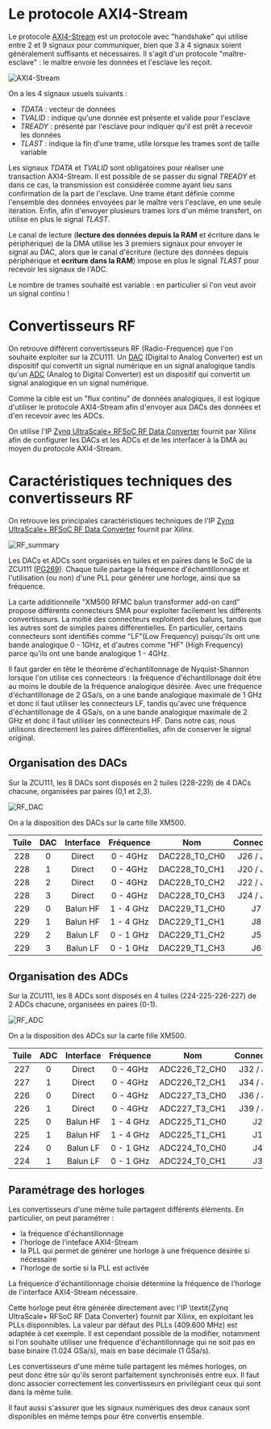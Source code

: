 # Le protocole AXI4-Stream

Le protocole [AXI4-Stream](https://wiki.electroniciens.cnrs.fr/index.php/FPGA_CPLD_:_Guides_:_AXI4-Stream) est un protocole avec "handshake" qui utilise entre 2 et 9 signaux pour communiquer, bien que 3 à 4 signaux soient généralement suffisants et nécessaires.
Il s'agit d'un protocole "maître-esclave" : le maître envoie les données et l'esclave les reçoit.

![AXI4-Stream](./../images/AXI4-Stream.png?raw=true "AXI4-Stream Schema")

On a les 4 signaux usuels suivants :

- *TDATA* : vecteur de données
- *TVALID* : indique qu'une donnée est présente et valide pour l'esclave
- *TREADY* : présenté par l'esclave pour indiquer qu'il est prêt à recevoir les données
- *TLAST* : indique la fin d'une trame, utile lorsque les trames sont de taille variable

Les signaux *TDATA* et *TVALID* sont obligatoires pour réaliser une transaction AXI4-Stream.
Il est possible de se passer du signal *TREADY* et dans ce cas, la transmission est considérée comme ayant lieu sans confirmation de la part de l'esclave.
Une trame étant définie comme l'ensemble des données envoyées par le maître vers l'esclave, en une seule itération.
Enfin, afin d'envoyer plusieurs trames lors d'un même transfert, on utilise en plus le signal *TLAST*.

Le canal de lecture (**lecture des données depuis la RAM** et écriture dans le périphérique) de la DMA utilise les 3 premiers signaux pour envoyer le signal au DAC, alors que le canal d'écriture (lecture des données depuis périphérique et **ecriture dans la RAM**) impose en plus le signal *TLAST* pour recevoir les signaux de l'ADC.

Le nombre de trames souhaité est variable : en particulier si l'on veut avoir un signal continu !

# Convertisseurs RF

On retrouve différent convertisseurs RF (Radio-Frequence) que l'on souhaite exploiter sur la ZCU111.
Un [DAC](https://en.wikipedia.org/wiki/Digital-to-analog_converter) (Digital to Analog Converter) est un dispositif qui convertit un signal numérique en un signal analogique tandis qu'un [ADC](https://en.wikipedia.org/wiki/Analog-to-digital_converter) (Analog to Digital Converter) est un dispositif qui convertit un signal analogique en un signal numérique.

Comme la cible est un "flux continu" de données analogiques, il est logique d'utiliser le protocole AXI4-Stream afin d'envoyer aux DACs des données et d'en recevoir avec les ADCs.

On utilise l'IP [Zynq UltraScale+ RFSoC RF Data Converter](https://www.xilinx.com/products/intellectual-property/rf-data-converter.html) fournit par Xilinx afin de configurer les DACs et les ADCs et de les interfacer à la DMA au moyen du protocole AXI4-Stream.

# Caractéristiques techniques des convertisseurs RF

On retrouve les principales caractéristiques techniques de l'IP [Zynq UltraScale+ RFSoC RF Data Converter](https://www.xilinx.com/products/intellectual-property/rf-data-converter.html) fournit par Xilinx.

![RF_summary](./../images/RF_summary.png?raw=true "Zynq UltraScale+ RFSoC RF Data Converter Xilinx IP - Summary")

Les DACs et ADCs sont organisés en tuiles et en paires dans le SoC de la ZCU111 ([PG269](https://docs.xilinx.com/r/en-US/pg269-rf-data-converter)).
Chaque tuile partage la fréquence d'échantillonnage et l'utilisation (ou non) d'une PLL pour générer une horloge, ainsi que sa fréquence.

La carte additionnelle "XM500 RFMC balun transformer add-on card" propose différents connecteurs SMA pour exploiter facilement les différents convertisseurs.
La moitié des connecteurs exploitent des baluns, tandis que les autres sont de simples paires différentielles.
En particulier, certains connecteurs sont identifiés comme "LF"(Low Frequency) puisqu'ils ont une bande analogique 0 - 1GHz, et d'autres comme "HF" (High Frequency) parce qu'ils ont une bande analogique 1 - 4GHz.

Il faut garder en tête le théorème d'échantillonnage de Nyquist-Shannon lorsque l'on utilise ces connecteurs : la fréquence d'échantillonage doit être au moins le double de la fréquence analogique désirée.
Avec une fréquence d'échantillonage de 2 GSa/s, on a une bande analogique maximale de 1 GHz et donc il faut utiliser les connecteurs LF, tandis qu'avec une fréquence d'échantillonage de 4 GSa/s, on a une bande analogique maximale de 2 GHz et donc il faut utiliser les connecteurs HF.
Dans notre cas, nous utilisons directement les paires différentielles, afin de conserver le signal original.

## Organisation des DACs

Sur la ZCU111, les 8 DACs sont disposés en 2 tuiles (228-229) de 4 DACs chacune, organisées par paires (0,1 et 2,3).

![RF_DAC](./../images/RF_DAC.png?raw=true "Zynq UltraScale+ RFSoC RF Data Converter Xilinx IP - RF-DAC")

On a la disposition des DACs sur la carte fille XM500.

| Tuile | DAC | Interface | Fréquence | Nom | Connecteur |
| :---: | :---: | :---: | :---: | :---: | :---: |
| 228 | 0 | Direct | 0 - 4GHz | DAC228_T0_CH0 | J26 / J27 |
| 228 | 1 | Direct | 0 - 4GHz | DAC228_T0_CH1 | J20 / J21 |
| 228 | 2 | Direct | 0 - 4GHz | DAC228_T0_CH2 | J22 / J23 |
| 228 | 3 | Direct | 0 - 4GHz | DAC228_T0_CH3 | J24 / J25 |
| 229 | 0 | Balun HF | 1 - 4 GHz | DAC229_T1_CH0 | J7 |
| 229 | 1 | Balun HF | 1 - 4 GHz | DAC229_T1_CH1 | J8 |
| 229 | 2 | Balun LF | 0 - 1 GHz | DAC229_T1_CH2 | J5 |
| 229 | 3 | Balun LF | 0 - 1 GHz | DAC229_T1_CH3 | J6 |

## Organisation des ADCs

Sur la ZCU111, les 8 ADCs sont disposés en 4 tuiles (224-225-226-227) de 2 ADCs chacune, organisées en paires (0-1).

![RF_ADC](./../images/RF_ADC.png?raw=true "Zynq UltraScale+ RFSoC RF Data Converter Xilinx IP - RF-ADC")

On a la disposition des ADCs sur la carte fille XM500.

| Tuile | ADC | Interface | Fréquence | Nom | Connecteur |
| :---: | :---: | :---: | :---: | :---: | :---: |
| 227 | 0 | Direct | 0 - 4GHz | ADC226_T2_CH0 | J32 / J33 |
| 227 | 1 | Direct | 0 - 4GHz | ADC226_T2_CH1 | J34 / J35 |
| 226 | 0 | Direct | 0 - 4GHz | ADC227_T3_CH0 | J36 / J37 |
| 226 | 1 | Direct | 0 - 4GHz | ADC227_T3_CH1 | J39 / J40 |
| 225 | 0 | Balun HF | 1 - 4 GHz | ADC225_T1_CH0 | J2 |
| 225 | 1 | Balun HF | 1 - 4 GHz | ADC225_T1_CH1 | J1 |
| 224 | 0 | Balun LF | 0 - 1 GHz | ADC224_T0_CH0 | J4 |
| 224 | 1 | Balun LF | 0 - 1 GHz | ADC224_T0_CH1 | J3 |

## Paramétrage des horloges

Les convertisseurs d'une même tuile partagent différents éléments.
En particulier, on peut paramétrer :

- la fréquence d'échantillonnage
- l'horloge de l'inteface AXI4-Stream
- la PLL qui permet de générer une horloge à une fréquence désirée si nécessaire
- l'horloge de sortie si la PLL est activée

La fréquence d'échantillonnage choisie détermine la fréquence de l'horloge de l'interface AXI4-Stream nécessaire.

Cette horloge peut être générée directement avec l'IP \textit{Zynq UltraScale+ RFSoC RF Data Converter} fournit par Xilinx, en exploitant les PLLs disponnibles.
La valeur par défaut des PLLs (409.600 MHz) est adaptée à cet exemple.
Il est cependant possible de la modifier, notamment si l'on souhaite utiliser une fréquence d'échantillonnage qui ne soit pas en base binaire (1.024 GSa/s), mais en base décimale (1 GSa/s).

Les convertisseurs d'une même tuile partagent les mêmes horloges, on peut donc être sûr qu'ils seront parfaitement synchronisés entre eux.
Il faut donc associer correctement les convertisseurs en privilégiant ceux qui sont dans la même tuile.

Il faut aussi s'assurer que les signaux numériques des deux canaux sont disponibles en même temps pour être convertis ensemble.
